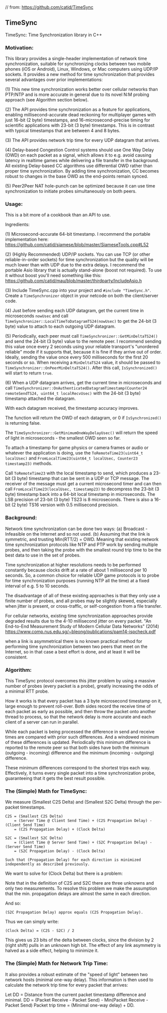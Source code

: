// from: https://github.com/catid/TimeSync

## TimeSync

TimeSync: Time Synchronization library in C++

### Motivation:

This library provides a single-header implementation of network time synchronization, suitable for synchronizing clocks between two mobile phones (iOS or Android), Linux, Windows, or Mac computers using UDP/IP sockets.  It provides a new method for time synchronization that provides several advantages over prior implementations:

(1) This new time synchronization works better over cellular networks than
PTP/NTP and is more accurate in general due to its novel N:M probing approach
(see Algorithm section below).

(2) The API provides time synchronization as a feature for applications,
enabling millisecond-accurate dead reckoning for multiplayer games with just
16-bit (2 byte) timestamps, and 16-microsecond-precise timing for scientific applications
with 23-bit (3 byte) timestamps.  This is in contrast with typical timestamps that are
between 4 and 8 bytes.

(3) The API provides network trip time for every UDP datagram that arrives.

(4) Delay-based Congestion Control systems should use One Way Delay (OWD)
on each packet as a signal, which allows it to e.g. avoid causing latency
in realtime games while delivering a file transfer in the background.
All existing Delay-based CC algorithms use differential OWD rather than
proper time synchronization.  By adding time synchronization, CC becomes
robust to changes in the base OWD as the end-points remain synced.

(5) Peer2Peer NAT hole-punch can be optimized because it can use time
synchronization to initiate probes simultaneously on both peers.

### Usage:

This is a bit more of a cookbook than an API to use.

Ingredients:

(1) Microsecond-accurate 64-bit timestamp.  I recommend the portable implementation here:
https://github.com/catid/siamese/blob/master/SiameseTools.cpp#L52

(2) (Highly Recommended) UDP/IP sockets.  You can use TCP (or other reliable-in-order sockets) for time synchronization but the quality will be much lower than with UDP due to the extra delays.  I recommend the portable Asio library that is actually stand-alone (boost not required).  To use it without boost you'll need something like this:
https://github.com/catid/mau/blob/master/thirdparty/IncludeAsio.h

(3) Include TimeSync.cpp into your project and ``#include "TimeSync.h"``.  Create a `TimeSynchronizer` object in your netcode on both the client/server code.

(4) Just before sending each UDP datagram, get the current time in microseconds `nowUsec` and call ``TimeSynchronizer::LocalTimeToDatagramTS24(nowUsec)`` to get the 24-bit (3 byte) value to attach to each outgoing UDP datagram.

(5) Periodically, each peer must call ``TimeSynchronizer::GetMinDeltaTS24()`` and send the 24-bit (3 byte) value to the remote peer.  I recommend sending this value once every 2 seconds using your reliable transport's "unordered reliable" mode if it supports that, because it is fine if they arrive out of order.  Ideally, sending the value once every 500 milliseconds for the first 20 seconds or so.  When receiving a ``MinDeltaTS24`` value, it should be passed to ``TimeSynchronizer::OnPeerMinDeltaTS24()``.  After this call, ``IsSynchronized()`` will start to return `true`.

(6) When a UDP datagram arrives, get the current time in microseconds and call ``TimeSynchronizer::OnAuthenticatedDatagramTimestamp(Counter24 remoteSendTS24, uint64_t localRecvUsec)`` with the 24-bit (3 byte) timestamp attached the datagram.

With each datagram received, the timestamp accuracy improves.

The function will return the OWD of each datagram, or 0 if ``IsSynchronized()`` is returning false.

The ``TimeSynchronizer::GetMinimumOneWayDelayUsec()`` will return the speed of light in microseconds - the smallest OWD seen so far.

To attach a timestamp for game physics or camera frames or audio or whatever the application is doing, use the ``ToRemoteTime23(uint64_t localUsec)`` and ``FromLocalTime23(uint64_t localUsec, Counter23 timestamp23)`` methods.

Call `ToRemoteTime23` with the local timestamp to send, which produces a 23-bit (3 byte) timestamp that can be sent in a UDP or TCP message.  The receiver of the message must get a current microsecond timer and can then call `FromLocalTime23(localUsec, timestamp23)` to decompress the 23-bit (3 byte) timestamp back into a 64-bit local timestamp in microseconds.  The LSB precision of 23-bit (3 byte) TS23 is 8 microseconds.  There is also a 16-bit (2 byte) TS16 version with 0.5 millisecond precision.

### Background:

Network time synchronization can be done two ways:
(a) Broadcast - Infeasible on the Internet and so not used.
(b) Assuming that the link is symmetric, and trusting Min(RTT/2) = OWD.
Meaning that existing network time synchronization protocols like NTP and
PTP work by sending multiple probes, and then taking the probe with the
smallest round trip time to be the best data to use in the set of probes.

Time synchronization at higher resolutions needs to be performed constantly
because clocks drift at a rate of about 1 millisecond per 10 seconds.
So, a common choice for reliable UDP game protocols is to probe for time
synchronization purposes (running NTP all the time) at a fixed interval of
e.g. 5 to 10 seconds.

The disadvantage of all of these existing approaches is that they only use
a finite number of probes, and all probes may be slightly skewed,
especially when jitter is present, or cross-traffic, or self-congestion
from a file transfer.

For cellular networks, existing time synchronization approaches provide
degraded results due to the 4-10 millisecond jitter on every packet.
"An End-to-End Measurement Study of Modern Cellular Data Networks" (2014)
https://www.comp.nus.edu.sg/~bleong/publications/pam14-ispcheck.pdf

when a link is asymmetrical there is no known practical method for
performing time synchronization between two peers that meet on the Internet,
so in that case a best effort is done, and at least it will be consistent.

### Algorithm:

This TimeSync protocol overcomes this jitter problem by using a massive
number of probes (every packet is a probe), greatly increasing the odds
of a minimal RTT probe.

How it works is that every packet has a 3 byte microsecond timestamp on it,
large enough to prevent roll-over.  Both sides record the receive time of
each packet as early as possible, and then throw the packet onto another
thread to process, so that the network delay is more accurate and each
client of a server can run in parallel.

While each packet is being processed the difference in send and receive
times are compared with prior such differences.  And a windowed minimum
of these differences is updated.  Periodically this minimum difference
is reported to the remote peer so that both sides have both the minimum
(outgoing - incoming) difference and the minimum (incoming - outgoing)
difference.

These minimum differences correspond to the shortest trips each way.
Effectively, it turns every single packet into a time synchronization
probe, guaranteeing that it gets the best result possible.

### The (Simple) Math for TimeSync:

We measure (Smallest C2S Delta) and (Smallest S2C Delta)
through the per-packet timestamps.

    C2S = (Smallest C2S Delta)
        = (Server Time @ Client Send Time) + (C2S Propagation Delay) - (Client Send Time)
        = (C2S Propagation Delay) + (Clock Delta)

    S2C = (Smallest S2C Delta)
        = (Client Time @ Server Send Time) + (S2C Propagation Delay) - (Server Send Time)
        = (S2C Propagation Delay) - (Clock Delta)

    Such that (Propagation Delay) for each direction is minimized
    independently as described previously.

We want to solve for (Clock Delta) but there is a problem:

Note that in the definition of C2S and S2C there are three unknowns and
only two measurements.  To resolve this problem we make the assumption
that the min. propagation delays are almost the same in each direction.

And so:

    (S2C Propagation Delay) approx equals (C2S Propagation Delay).

Thus we can simply write:

    (Clock Delta) = (C2S - S2C) / 2

This gives us 23 bits of the delta between clocks, since the division
by 2 (right shift) pulls in an unknown high bit.  The effect of any
link asymmetry is halved as a side effect, helping to minimize it.

### The (Simple) Math for Network Trip Time:

It also provides a robust estimate of the "speed of light" between two
network hosts (minimal one-way delay).  This information is then used to
calculate the network trip time for every packet that arrives:

Let DD = Distance from the current packet timestamp difference and minimal.
DD = (Packet Receive - Packet Send) - Min(Packet Receive - Packet Send)
Packet trip time = (Minimal one-way delay) + DD.
